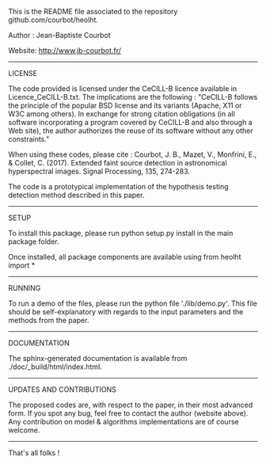 This is the README file associated to the repository github.com/courbot/heolht.

Author : Jean-Baptiste Courbot

Website: http://www.jb-courbot.fr/

**************************************
LICENSE

The code provided is licensed under the CeCILL-B licence available in Licence_CeCILL-B.txt. The implications are the following :
"CeCILL-B follows the principle of the popular BSD license and its variants (Apache, X11 or W3C among others). In exchange for 
strong citation obligations (in all software incorporating a program covered by CeCILL-B and also through a Web site), the author
authorizes the reuse of its software without any other constraints." 

When using these codes, please cite :
Courbot, J. B., Mazet, V., Monfrini, E., & Collet, C. (2017). Extended faint source detection in astronomical hyperspectral images. 
Signal Processing, 135, 274-283.

The code is a prototypical implementation of the hypothesis testing detection method described in this paper.

**************************************
SETUP

To install this package, please run 
        python setup.py install
in the main package folder.

Once installed, all package components are available using
        from heolht import *
        
**************************************
RUNNING

To run a demo of the files, please run the python file './lib/demo.py'.
This file should be self-explanatory with regards to the input parameters and the methods from the paper.

**************************************
DOCUMENTATION

The sphinx-generated documentation is available from ./doc/_build/html/index.html.



**************************************
UPDATES AND CONTRIBUTIONS

The proposed codes are, with respect to the paper, in their most advanced form.
If you spot any bug, feel free to contact the author (website above).
Any contribution on model & algorithms implementations are of course welcome.

**************************************
That's all folks !
